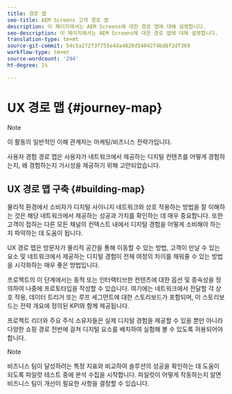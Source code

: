 ```yaml
---
title: 경로 맵
seo-title: AEM Screens 고객 경로 맵
description: 이 페이지에서는 AEM Screens에 대한 경로 맵에 대해 설명합니다.
seo-description: 이 페이지에서는 AEM Screens에 대한 경로 맵에 대해 설명합니다.
translation-type: tm+mt
source-git-commit: 54c5a2f2f3f755e4da4028d54042f4bd8f2df369
workflow-type: tm+mt
source-wordcount: '294'
ht-degree: 1%

---
```



# UX 경로 맵 {#journey-map}

>[!NOTE]
>
>이 활동의 일반적인 이해 관계자는 마케팅/비즈니스 전략가입니다.

사용자 경험 경로 맵은 사용자가 네트워크에서 제공하는 디지털 컨텐츠를 어떻게 경험하는지, 왜 경험하는지 가시성을 제공하기 위해 고안되었습니다.

## UX 경로 맵 구축 {#building-map}

물리적 환경에서 소비자가 디지털 사이니지 네트워크와 상호 작용하는 방법을 잘 이해하는 것은 해당 네트워크에서 제공하는 성공과 가치를 확인하는 데 매우 중요합니다. 또한 고객이 접하는 다른 모든 채널의 컨텍스트 내에서 디지털 경험을 어떻게 소비해야 하는지 파악하는 데 도움이 됩니다.

UX 경로 맵은 방문자가 물리적 공간을 통해 이동할 수 있는 방법, 고객이 만날 수 있는 요소 및 네트워크에서 제공하는 디지털 경험이 전체 여정의 차이를 채워줄 수 있는 방법을 시각화하는 매우 좋은 방법입니다.

프로젝트의 이 단계에서는 동적 또는 인터랙티브한 컨텐츠에 대한 옵션 및 종속성을 정의하여 나중에 프로토타입을 작성할 수 있습니다. 여기에는 네트워크에서 전달할 각 상호 작용, 데이터 트리거 또는 루프 세그먼트에 대한 스토리보드가 포함되며, 이 스토리보드는 전략 개요에 정의된 KPI와 함께 제공됩니다.

프로젝트 리더와 주요 주식 소유자들은 실제 디지털 경험을 제공할 수 있을 뿐만 아니라 다양한 쇼핑 경로 전반에 걸쳐 디지털 요소를 배치하여 실험해 볼 수 있도록 허용되어야 합니다.

>[!NOTE]
> 비즈니스 팀이 달성하려는 특정 지표와 비교하여 솔루션의 성공을 확인하는 데 도움이 되도록 파일럿 테스트 중에 분석 수집을 시작합니다. 파일럿이 어떻게 작동하는지 알면 비즈니스 팀이 개선이 필요한 사항을 결정할 수 있습니다.
